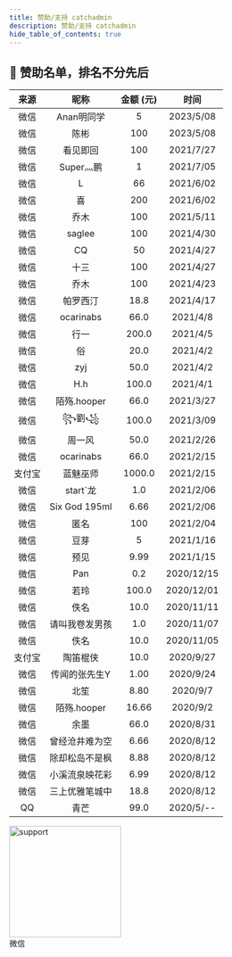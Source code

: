 ```yaml
---
title: 赞助/支持 catchadmin
description: 赞助/支持 catchadmin
hide_table_of_contents: true
---
```


## 🎉 赞助名单，排名不分先后
<div style={{"text-align": "center", width: "50%", margin: "auto",display: '-webkit-flex',display: 'flex', }}>
<div>

| 来源 | 昵称 | 金额 (元)|时间
| :----: | :----:| :----: | :----: |
|微信|	Anan明同学|	5	|2023/5/08|
|微信|	陈彬|	100	|2023/5/08|
|微信|	看见即回|	100	|2021/7/27|
|微信|	Super灬鹏	|1	|2021/7/05|
|微信|	L|	66|	2021/6/02|
|微信|	喜|	200	|2021/6/02|
|微信|	乔木|	100	|2021/5/11|
|微信|	saglee|	100	|2021/4/30|
|微信|	CQ	|50	|2021/4/27|
|微信|	十三|	100	|2021/4/27|
|微信|	乔木|	100|	2021/4/23|
|微信|	帕罗西汀|	18.8	|2021/4/17|
|微信|	ocarinabs|	66.0	|2021/4/8|
|微信|	行一|	200.0	|2021/4/5|
|微信|	俗|	20.0	|2021/4/2|
|微信|	zyj|	50.0	|2021/4/2|
|微信|	H.h	|100.0	|2021/4/1|
|微信|	陌殇.hooper	|66.0	|2021/3/27|
|微信|	꧂劉꧁|	100.0	|2021/3/09|
|微信|	周一风|	50.0	|2021/2/26|
|微信|	ocarinabs|	66.0|	2021/2/15|
|支付宝|	蓝魅巫师|	1000.0|	2021/2/15|
|微信|	start`龙|	1.0|	2021/2/06|
|微信|	Six God 195ml|	6.66|	2021/2/06|
|微信|	匿名|	100	|2021/2/04|
|微信|	豆芽|	5	|2021/1/16|
|微信|	预见|	9.99|	2021/1/15|
|微信|	Pan	|0.2	|2020/12/15|
|微信|	若玲	|100.0|	2020/12/01|
| 微信 | 佚名 | 10.0 | 2020/11/11 |
| 微信 | 请叫我卷发男孩 | 1.0 | 2020/11/07 |
| 微信 | 佚名 | 10.0 | 2020/11/05 |
| 支付宝 | 陶笛棍侠 | 10.0 | 2020/9/27 |
| 微信 | 传闻的张先生Y | 1.00| 2020/9/24 |
| 微信 | 北笙 | 8.80| 2020/9/7 |
| 微信 | 陌殇.hooper | 16.66| 2020/9/2 |
| 微信 | 余墨 | 66.0 | 2020/8/31 |
| 微信 | 曾经沧井难为空 | 6.66 | 2020/8/12 |
| 微信 | 除却松岛不是枫 | 8.88 | 2020/8/12 |
| 微信 | 小溪流泉映花彩 | 6.99 | 2020/8/12 |
| 微信 | 三上优雅笔城中 | 18.8 | 2020/8/12 |
| QQ | 青芒 | 99.0 | 2020/5/-- |

</div>
<div style={{ "margin-top" : "30%", "margin-left": "100px"}}>
    <img src="/img/support.jpeg" width = "200" alt="support"/>
    <div style={{"text-align": "center"}}>微信</div>
</div>
</div>

